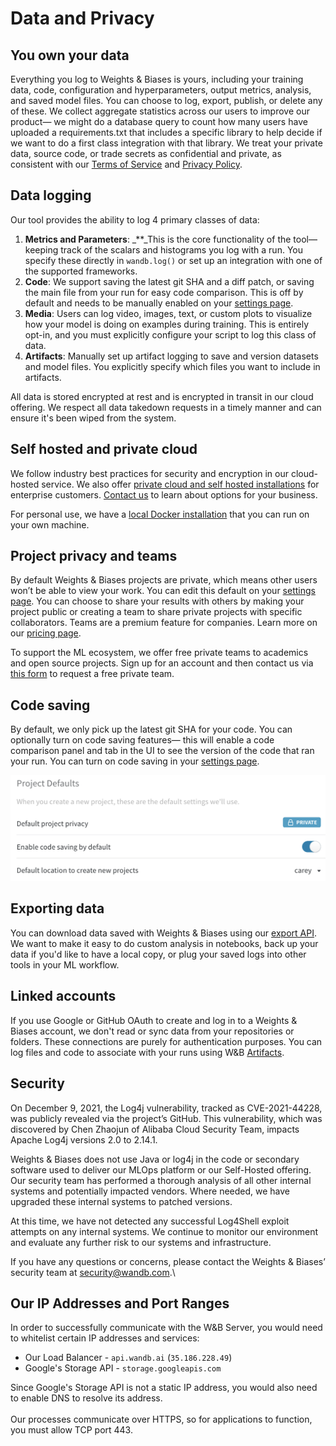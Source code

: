 # Data and Privacy

## You own your data

Everything you log to Weights & Biases is yours, including your training data, code, configuration and hyperparameters, output metrics, analysis, and saved model files. You can choose to log, export, publish, or delete any of these. We collect aggregate statistics across our users to improve our product— we might do a database query to count how many users have uploaded a requirements.txt that includes a specific library to help decide if we want to do a first class integration with that library. We treat your private data, source code, or trade secrets as confidential and private, as consistent with our [Terms of Service](https://www.wandb.com/terms) and [Privacy Policy](https://www.wandb.com/privacy).‌

## Data logging

Our tool provides the ability to log 4 primary classes of data:

1. **Metrics and Parameters**: \_\*\*\_This is the core functionality of the tool— keeping track of the scalars and histograms you log with a run. You specify these directly in `wandb.log()` or set up an integration with one of the supported frameworks.
2. **Code**: We support saving the latest git SHA and a diff patch, or saving the main file from your run for easy code comparison. This is off by default and needs to be manually enabled on your [settings page](https://app.wandb.ai/settings).
3. **Media**: Users can log video, images, text, or custom plots to visualize how your model is doing on examples during training. This is entirely opt-in, and you must explicitly configure your script to log this class of data.
4. **Artifacts**: Manually set up artifact logging to save and version datasets and model files. You explicitly specify which files you want to include in artifacts.

All data is stored encrypted at rest and is encrypted in transit in our cloud offering. We respect all data takedown requests in a timely manner and can ensure it's been wiped from the system.

## Self hosted and private cloud

We follow industry best practices for security and encryption in our cloud-hosted service. We also offer [private cloud and self hosted installations](../guides/self-hosted/) for enterprise customers. [Contact us](getting-help.md) to learn about options for your business.

For personal use, we have a [local Docker installation](../guides/self-hosted/setup/local.md) that you can run on your own machine.‌

## Project privacy and teams

By default Weights & Biases projects are private, which means other users won’t be able to view your work. You can edit this default on your [settings page](https://app.wandb.ai/settings). You can choose to share your results with others by making your project public or creating a team to share private projects with specific collaborators. Teams are a premium feature for companies. Learn more on our [pricing page](https://www.wandb.com/pricing).‌

To support the ML ecosystem, we offer free private teams to academics and open source projects. Sign up for an account and then contact us via [this form](https://www.wandb.com/academic) to request a free private team.

## Code saving

By default, we only pick up the latest git SHA for your code. You can optionally turn on code saving features— this will enable a code comparison panel and tab in the UI to see the version of the code that ran your run. You can turn on code saving in your [settings page](https://app.wandb.ai/settings).

![](<../.gitbook/assets/project defaults.png>)

## Exporting data

You can download data saved with Weights & Biases using our [export API](broken-reference/). We want to make it easy to do custom analysis in notebooks, back up your data if you'd like to have a local copy, or plug your saved logs into other tools in your ML workflow.

## Linked accounts

If you use Google or GitHub OAuth to create and log in to a Weights & Biases account, we don't read or sync data from your repositories or folders. These connections are purely for authentication purposes. You can log files and code to associate with your runs using W\&B [Artifacts](../guides/artifacts/).

## Security

On December 9, 2021, the Log4j vulnerability, tracked as CVE-2021-44228, was publicly revealed via the project’s GitHub. This vulnerability, which was discovered by Chen Zhaojun of Alibaba Cloud Security Team, impacts Apache Log4j versions 2.0 to 2.14.1.

Weights & Biases does not use Java or log4j in the code or secondary software used to deliver our MLOps platform or our Self-Hosted offering. Our security team has performed a thorough analysis of all other internal systems and potentially impacted vendors. Where needed, we have upgraded these internal systems to patched versions.

At this time, we have not detected any successful Log4Shell exploit attempts on any internal systems. We continue to monitor our environment and evaluate any further risk to our systems and infrastructure.

If you have any questions or concerns, please contact the Weights & Biases’ security team at [security@wandb.com](mailto:security@wandb.com).\


## Our IP Addresses and Port Ranges

In order to successfully communicate with the W\&B Server, you would need to whitelist certain IP addresses and services:

* Our Load Balancer - `api.wandb.ai` (`35.186.228.49`)
* Google's Storage API - `storage.googleapis.com`

Since Google's Storage API is not a static IP address, you would also need to enable DNS to resolve its address.\
\
Our processes communicate over HTTPS, so for applications to function, you must allow TCP port 443.
